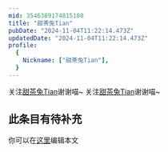 ```yaml
---
mid: 3546389174815100
title: "甜茶兔Tian"
pubDate: "2024-11-04T11:22:14.473Z"
updatedDate: "2024-11-04T11:22:14.473Z"
profile:
  {
    Nickname: ["甜茶兔Tian"],
  }
---
```


关注[甜茶兔Tian](https://space.bilibili.com/3546389174815100)谢谢喵~ 关注[甜茶兔Tian](https://space.bilibili.com/3546389174815100)谢谢喵~

## 此条目有待补充
你可以在[这里](https://github.com/Yuhanawa/VTuber.ICU/edit/master/src/content/v/甜茶兔Tian/index.md)编辑本文
